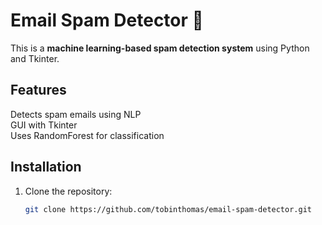 # Email Spam Detector 🚀

This is a **machine learning-based spam detection system** using Python and Tkinter.

## Features
 Detects spam emails using NLP  
 GUI with Tkinter  
 Uses RandomForest for classification  

## Installation
1. Clone the repository:
   ```bash
   git clone https://github.com/tobinthomas/email-spam-detector.git
